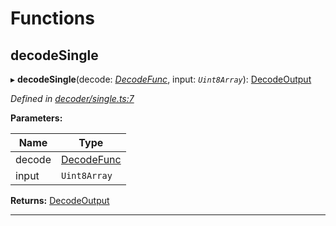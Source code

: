 

# Functions

<a id="decodesingle"></a>

##  decodeSingle

▸ **decodeSingle**(decode: *[DecodeFunc](_decoder_types_.md#decodefunc)*, input: *`Uint8Array`*): [DecodeOutput](_decoder_types_.md#decodeoutput)

*Defined in [decoder/single.ts:7](https://github.com/polkadot-js/common/blob/74744e6/packages/util-rlp/src/decoder/single.ts#L7)*

**Parameters:**

| Name | Type |
| ------ | ------ |
| decode | [DecodeFunc](_decoder_types_.md#decodefunc) |
| input | `Uint8Array` |

**Returns:** [DecodeOutput](_decoder_types_.md#decodeoutput)

___

